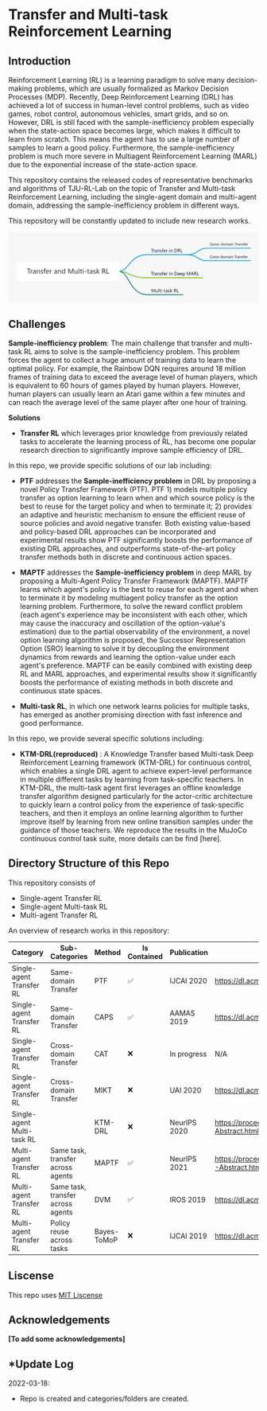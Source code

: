 # Transfer and Multi-task Reinforcement Learning

## Introduction

Reinforcement Learning (RL) is a learning paradigm to solve many decision-making problems, which are usually formalized as Markov Decision Processes (MDP). Recently, Deep Reinforcement Learning (DRL) has achieved a lot of success in human-level control problems, such as video games, robot control, autonomous vehicles, smart grids, and so on. However, DRL is still faced with the sample-inefficiency problem especially when the state-action space becomes large, which makes it difficult to learn from scratch. This means the agent has to use a large number of samples to learn a good policy. Furthermore, the sample-inefficiency problem is much more severe in Multiagent Reinforcement Learning (MARL) due to the exponential increase of the state-action space.  

This repository contains the released codes of representative benchmarks and algorithms of TJU-RL-Lab on the topic of Transfer and Multi-task Reinforcement Learning, including the single-agent domain and multi-agent domain, addressing the sample-inefficiency problem in different ways.

This repository will be constantly updated to include new research works.  

<p align="center"><img align="center" src="./assets/overview.png" alt="overview" style="zoom:60%;" /></p>

## Challenges 

**Sample-inefficiency problem**: The main challenge that transfer and multi-task RL aims to solve is the sample-inefficiency problem. This problem forces the agent to collect a huge amount of training data to learn the optimal policy. For example, the Rainbow DQN requires around 18 million frames of training data to exceed the average level of human players, which is equivalent to 60 hours of games played by human players. However, human players can usually learn an Atari game within a few minutes and can reach the average level of the same player after one hour of training. 

**Solutions**

- **Transfer RL** which leverages prior knowledge from previously related tasks to accelerate the learning process of RL, has become one popular research direction to significantly improve sample efficiency of DRL. 

In this repo, we provide specific solutions of our lab including:
* **PTF** addresses the **Sample-inefficiency problem** in DRL by proposing a novel Policy Transfer Framework (PTF). PTF 1) models multiple policy transfer as option learning to learn when and which source policy is the best to reuse for the target policy and when to terminate it; 2) provides an adaptive and heuristic mechanism to ensure the efficient reuse of source policies and avoid negative transfer. Both existing value-based and policy-based DRL approaches can be incorporated and experimental results show PTF significantly boosts the performance of existing DRL approaches, and outperforms state-of-the-art policy transfer methods both in discrete and continuous action spaces.

* **MAPTF** addresses the **Sample-inefficiency problem** in deep MARL by proposing a Multi-Agent Policy Transfer Framework (MAPTF). MAPTF learns which agent's policy is the best to reuse for each agent and when to terminate it by modeling multiagent policy transfer as the option learning problem. Furthermore, to solve the reward conflict problem (each agent's experience may be inconsistent with each other, which may cause the inaccuracy and oscillation of the option-value's estimation) due to the partial observability of the environment, a novel option learning algorithm is proposed, the Successor Representation Option (SRO) learning to solve it by decoupling the environment dynamics from rewards and learning the option-value under each agent's preference. MAPTF can be easily combined with existing deep RL and MARL approaches, and experimental results show it significantly boosts the performance of existing methods in both discrete and continuous state spaces.


- **Multi-task RL**, in which one network learns policies for multiple tasks, has emerged as another promising direction with fast inference and good performance.

In this repo, we provide several specific solutions including:

* **KTM-DRL(reproduced)** : A Knowledge Transfer based Multi-task Deep Reinforcement Learning framework (KTM-DRL) for continuous control, which enables a single DRL agent to achieve expert-level performance in multiple different tasks by learning from task-specific teachers. In KTM-DRL, the multi-task agent first leverages an offline knowledge transfer algorithm designed particularly for the actor-critic architecture to quickly learn a control policy from the experience of task-specific teachers, and then it employs an online learning algorithm to further improve itself by learning from new online transition samples under the guidance of those teachers. We reproduce the results in the MuJoCo continuous control task suite, more details can be find [here].

## Directory Structure of this Repo

This repository consists of 
 * Single-agent Transfer RL
 * Single-agent Multi-task RL
 * Multi-agent Transfer RL

An overview of research works in this repository:

| Category | Sub-Categories | Method |  Is Contained  | Publication | Link |
| ------ | ------ | ----- | --- | ------ | ------ |
| Single-agent Transfer RL | Same-domain Transfer | PTF  | :white_check_mark: |IJCAI 2020| https://dl.acm.org/doi/abs/10.5555/3491440.3491868 |
| Single-agent Transfer RL | Same-domain Transfer | CAPS  | :white_check_mark: |AAMAS 2019| https://dl.acm.org/doi/abs/10.5555/3306127.3331795 |
| Single-agent Transfer RL | Cross-domain Transfer| CAT  | :x: | In progress | N/A |
| Single-agent Transfer RL | Cross-domain Transfer| MIKT  | :x: | UAI 2020 | https://dl.acm.org/doi/abs/10.5555/3306127.3331795 |
| Single-agent Multi-task RL |  | KTM-DRL  | :x: | NeurIPS 2020 | https://proceedings.neurips.cc/paper/2020/hash/acab0116c354964a558e65bdd07ff047-Abstract.html|
| Multi-agent Transfer RL | Same task, transfer across agents | MAPTF  | :white_check_mark: | NeurIPS 2021 | https://proceedings.neurips.cc/paper/2021/hash/8d9a6e908ed2b731fb96151d9bb94d49-Abstract.html|
| Multi-agent Transfer RL | Same task, transfer across agents | DVM  | :white_check_mark: | IROS 2019 | https://dl.acm.org/doi/abs/10.5555/3306127.3331795|
| Multi-agent Transfer RL | Policy reuse across tasks | Bayes-ToMoP  | :x: | IJCAI 2019 | https://dl.acm.org/doi/abs/10.5555/3367032.3367121|


## Liscense

This repo uses [MIT Liscense](https://github.com/TJU-DRL-LAB/transfer-and-multi-task-reinforcemente-learning/blob/main/LICENSE)

## Acknowledgements

**[To add some acknowledgements]**

## *Update Log

2022-03-18:  
-  Repo is created and categories/folders are created.




